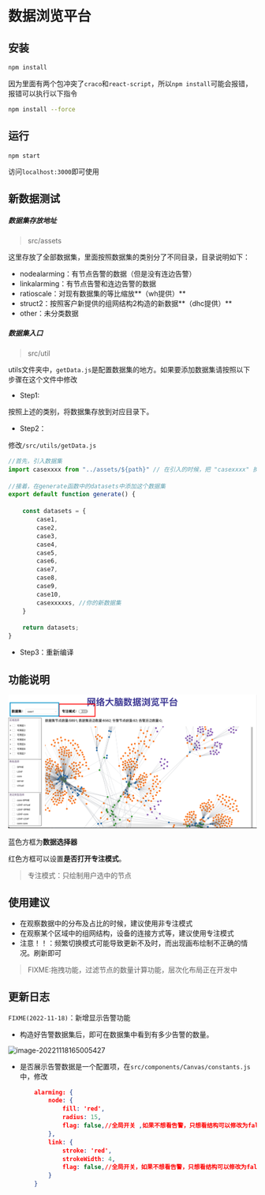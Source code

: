 # 数据浏览平台

## 安装

```bash
npm install
```

因为里面有两个包冲突了```craco```和```react-script```，所以```npm install```可能会报错，报错可以执行以下指令

```bash
npm install --force
```

## 运行

```
npm start
```

访问```localhost:3000```即可使用



## 新数据测试

##### 数据集存放地址

> src/assets

这里存放了全部数据集，里面按照数据集的类别分了不同目录，目录说明如下：

- nodealarming：有节点告警的数据（但是没有连边告警）
- linkalarming：有节点告警和连边告警的数据
- ratioscale：对现有数据集的等比缩放**（wh提供）**
- struct2：按照客户新提供的组网结构2构造的新数据**（dhc提供）**
- other：未分类数据

##### 数据集入口

> src/util

utils文件夹中，```getData.js```是配置数据集的地方。如果要添加数据集请按照以下步骤在这个文件中修改

- Step1:

按照上述的类别，将数据集存放到对应目录下。

- Step2：

修改```/src/utils/getData.js```

```js
//首先，引入数据集
import casexxxx from "../assets/${path}" // 在引入的时候，把 "casexxxx" 换成你的要引入的数据集，把${path}换成它对应的路径

//接着，在generate函数中的datasets中添加这个数据集
export default function generate() {

    const datasets = {
        case1,
        case2,
        case3,
        case4,
        case5,
        case6,
        case7,
        case8,
        case9,
        case10,
      	casexxxxxs, //你的新数据集
    }

    return datasets;
}
```

- Step3：重新编译



## 功能说明

![image-20221117161356807](https://raw.githubusercontent.com/zqqcee/img_repo/main/img/202211171614633.png)

蓝色方框为**数据选择器**

红色方框可以设置**是否打开专注模式**。

> 专注模式：只绘制用户选中的节点

## 使用建议

- 在观察数据中的分布及占比的时候，建议使用非专注模式
- 在观察某个区域中的组网结构，设备的连接方式等，建议使用专注模式
- 注意！！：频繁切换模式可能导致更新不及时，而出现画布绘制不正确的情况。刷新即可

> FIXME:拖拽功能，过滤节点的数量计算功能，层次化布局正在开发中



## 更新日志

```FIXME(2022-11-18)```：新增显示告警功能

- 构造好告警数据集后，即可在数据集中看到有多少告警的数量。

![image-20221118165005427](https://raw.githubusercontent.com/zqqcee/img_repo/main/img/202211181650159.png)

- 是否展示告警数据是一个配置项，在```src/components/Canvas/constants.js```中，修改

  ```json
      alarming: {
          node: {
              fill: 'red',
              radius: 15,
              flag: false,//全局开关 ,如果不想看告警，只想看结构可以修改为false
          },
          link: {
              stroke: 'red',
              strokeWidth: 4,
              flag: false,//全局开关，如果不想看告警，只想看结构可以修改为false
          }
      }
  ```

  

